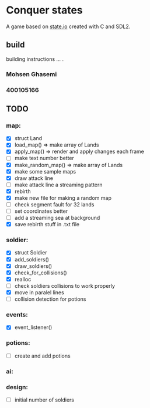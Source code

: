 # Conquer states
A game based on [state.io](https://play.google.com/store/apps/details?id=io.state.fight&hl=fa&gl=US) created with C and SDL2.

## build
building instructions ... .
### Mohsen Ghasemi
### 400105166

## TODO
### map:
- [x] struct Land
- [x] load_map() => make array of Lands
- [x] apply_map() => render and apply changes each frame
- [ ] make text number better
- [x] make_random_map() => make array of Lands
- [x] make some sample maps
- [x] draw attack line
- [ ] make attack line a streaming pattern
- [x] rebirth
- [x] make new file for making a random map
- [ ] check segment fault for 32 lands
- [ ] set coordinates better
- [ ] add a streaming sea at background 
- [x] save rebirth stuff in .txt file
### soldier:
- [x] struct Soldier
- [x] add_soldiers()
- [x] draw_soldiers()
- [x] check_for_collisions()
- [x] realloc 
- [ ] check soldiers collisions to work properly 
- [x] move in paralel lines
- [ ] collision detection for potions
### events:
- [x] event_listener()
### potions:
- [ ] create and add potions
### ai:
### design:
- [ ] initial number of soldiers

